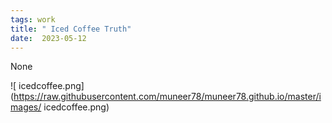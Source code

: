 ```yaml
---
tags: work
title: " Iced Coffee Truth"
date:  2023-05-12
---
```


None

![ icedcoffee.png](https://raw.githubusercontent.com/muneer78/muneer78.github.io/master/images/ icedcoffee.png)
        